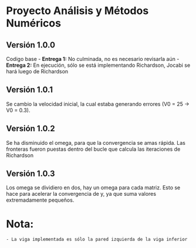 # Proyecto Análisis y Métodos Numéricos

## Versión 1.0.0
Codigo base
    - **Entrega 1:** No culminada, no es necesario revisarla aún
    - **Entrega 2:** En ejecución, sólo se está implementando Richardson, Jocabi se hará luego de Richardson

## Versión 1.0.1
Se cambio la velocidad inicial, la cual estaba generando errores (V0 = 25 -> V0 = 0.3).

## Versión 1.0.2
Se ha disminuido el omega, para que la convergencia se amas rápida.
Las fronteras fueron puestas dentro del bucle que calcula las iteraciones de Richardson

## Versión 1.0.3
Los omega se dividiero en dos, hay un omega para cada matriz. Esto se hace para acelerar la convergencia de y, ya que suma valores extremadamente pequeños.

# Nota:
    - La viga implementada es sólo la pared izquierda de la viga inferior